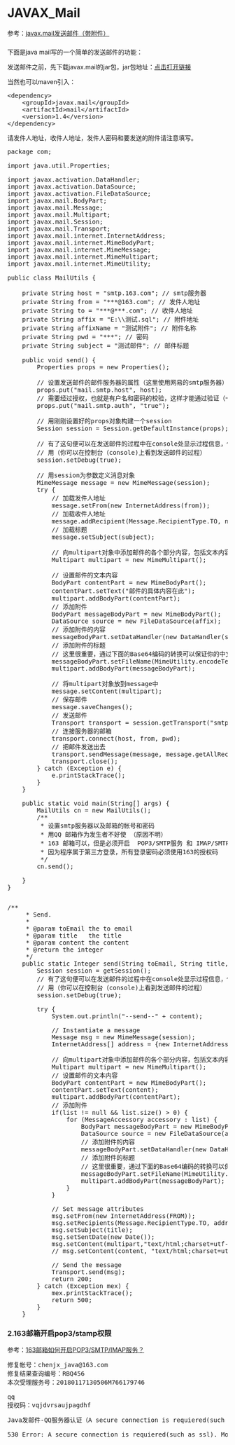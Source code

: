 # JAVAX_Mail
参考：[javax.mail发送邮件（带附件）](http://blog.csdn.net/u013076997/article/details/53760828?locationNum=14&fps=1)
### 

下面是java mail写的一个简单的发送邮件的功能：

发送邮件之前，先下载javax.mail的jar包，jar包地址：[点击打开链接](http://download.csdn.net/detail/u013076997/9716263)

当然也可以maven引入：
<pre>
&lt;dependency>
    &lt;groupId>javax.mail&lt;/groupId>
    &lt;artifactId>mail&lt;/artifactId>
    &lt;version>1.4&lt;/version>
&lt;/dependency>
</pre>

请发件人地址，收件人地址，发件人密码和要发送的附件请注意填写。
<pre>
package com;  
  
import java.util.Properties;  
  
import javax.activation.DataHandler;  
import javax.activation.DataSource;  
import javax.activation.FileDataSource;  
import javax.mail.BodyPart;  
import javax.mail.Message;  
import javax.mail.Multipart;  
import javax.mail.Session;  
import javax.mail.Transport;  
import javax.mail.internet.InternetAddress;  
import javax.mail.internet.MimeBodyPart;  
import javax.mail.internet.MimeMessage;  
import javax.mail.internet.MimeMultipart;  
import javax.mail.internet.MimeUtility;  
  
public class MailUtils {  
  
    private String host = "smtp.163.com"; // smtp服务器  
    private String from = "***@163.com"; // 发件人地址  
    private String to = "***@***.com"; // 收件人地址  
    private String affix = "E:\\测试.sql"; // 附件地址  
    private String affixName = "测试附件"; // 附件名称  
    private String pwd = "***"; // 密码  
    private String subject = "测试邮件"; // 邮件标题  
  
    public void send() {  
        Properties props = new Properties();  
  
        // 设置发送邮件的邮件服务器的属性（这里使用网易的smtp服务器）  
        props.put("mail.smtp.host", host);  
        // 需要经过授权，也就是有户名和密码的校验，这样才能通过验证（一定要有这一条）  
        props.put("mail.smtp.auth", "true");  
  
        // 用刚刚设置好的props对象构建一个session  
        Session session = Session.getDefaultInstance(props);  
  
        // 有了这句便可以在发送邮件的过程中在console处显示过程信息，供调试使  
        // 用（你可以在控制台（console)上看到发送邮件的过程）  
        session.setDebug(true);  
  
        // 用session为参数定义消息对象  
        MimeMessage message = new MimeMessage(session);  
        try {  
            // 加载发件人地址  
            message.setFrom(new InternetAddress(from));  
            // 加载收件人地址  
            message.addRecipient(Message.RecipientType.TO, new InternetAddress(to));  
            // 加载标题  
            message.setSubject(subject);  
  
            // 向multipart对象中添加邮件的各个部分内容，包括文本内容和附件  
            Multipart multipart = new MimeMultipart();  
  
            // 设置邮件的文本内容  
            BodyPart contentPart = new MimeBodyPart();  
            contentPart.setText("邮件的具体内容在此");  
            multipart.addBodyPart(contentPart);  
            // 添加附件  
            BodyPart messageBodyPart = new MimeBodyPart();  
            DataSource source = new FileDataSource(affix);  
            // 添加附件的内容  
            messageBodyPart.setDataHandler(new DataHandler(source));  
            // 添加附件的标题  
            // 这里很重要，通过下面的Base64编码的转换可以保证你的中文附件标题名在发送时不会变成乱码  
            messageBodyPart.setFileName(MimeUtility.encodeText(affixName));  
            multipart.addBodyPart(messageBodyPart);  
  
            // 将multipart对象放到message中  
            message.setContent(multipart);  
            // 保存邮件  
            message.saveChanges();  
            // 发送邮件  
            Transport transport = session.getTransport("smtp");  
            // 连接服务器的邮箱  
            transport.connect(host, from, pwd);  
            // 把邮件发送出去  
            transport.sendMessage(message, message.getAllRecipients());  
            transport.close();  
        } catch (Exception e) {  
            e.printStackTrace();  
        }  
    }  
  
    public static void main(String[] args) {  
        MailUtils cn = new MailUtils();  
        /** 
         * 设置smtp服务器以及邮箱的帐号和密码 
         * 用QQ 邮箱作为发生者不好使 （原因不明） 
         * 163 邮箱可以，但是必须开启  POP3/SMTP服务 和 IMAP/SMTP服务 
         * 因为程序属于第三方登录，所有登录密码必须使用163的授权码 
         */  
        cn.send();  
  
    }  
}  

</pre>

<pre>
/**
     * Send.
     *
     * @param toEmail the to email
     * @param title   the title
     * @param content the content
     * @return the integer
     */
    public static Integer send(String toEmail, String title, String content, List<MessageAccessory> list) {
        Session session = getSession();
        // 有了这句便可以在发送邮件的过程中在console处显示过程信息，供调试使
        // 用（你可以在控制台（console)上看到发送邮件的过程）
        session.setDebug(true);
        
        try {
            System.out.println("--send--" + content);

            // Instantiate a message
            Message msg = new MimeMessage(session);
            InternetAddress[] address = {new InternetAddress(toEmail)};

            // 向multipart对象中添加邮件的各个部分内容，包括文本内容和附件
            Multipart multipart = new MimeMultipart();
            // 设置邮件的文本内容
            BodyPart contentPart = new MimeBodyPart();
            contentPart.setText(content);
            multipart.addBodyPart(contentPart);
            // 添加附件
            if(list != null && list.size() > 0) {
                for (MessageAccessory accessory : list) {
                    BodyPart messageBodyPart = new MimeBodyPart();
                    DataSource source = new FileDataSource(accessory.getAccessoryPath());
                    // 添加附件的内容
                    messageBodyPart.setDataHandler(new DataHandler(source));
                    // 添加附件的标题
                    // 这里很重要，通过下面的Base64编码的转换可以保证你的中文附件标题名在发送时不会变成乱码
                    messageBodyPart.setFileName(MimeUtility.encodeText(accessory.getAccessoryName()));
                    multipart.addBodyPart(messageBodyPart);
                }
            }

            // Set message attributes
            msg.setFrom(new InternetAddress(FROM));
            msg.setRecipients(Message.RecipientType.TO, address);
            msg.setSubject(title);
            msg.setSentDate(new Date());
            msg.setContent(multipart,"text/html;charset=utf-8");
            // msg.setContent(content, "text/html;charset=utf-8");

            // Send the message
            Transport.send(msg);
            return 200;
        } catch (Exception mex) {
            mex.printStackTrace();
            return 500;
        }
    }
</pre>

### 2.163邮箱开启pop3/stamp权限
参考：[163邮箱如何开启POP3/SMTP/IMAP服务？](http://help.163.com/10/0312/13/61J0LI3200752CLQ.html)

<pre>
修复帐号：chenjx_java@163.com
修复结果查询编号：RBQ456
本次受理服务号：20180117130506M766179746

qq
授权码：vqjdvrsaujpagdhf
</pre>

<pre>
Java发邮件-QQ服务器认证（A secure connection is requiered(such as ssl)）

530 Error: A secure connection is requiered(such as ssl). More information at http://service.mail.qq.com/cgi-bin/help?id=28
</pre>